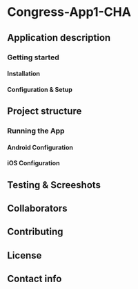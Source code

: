 # Congress-App1-CHA
## Application description
### Getting started
#### Installation
#### Configuration & Setup
## Project structure
### Running the App
#### Android Configuration
#### iOS Configuration
## Testing & Screeshots
## Collaborators
## Contributing
## License
## Contact info
